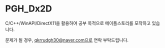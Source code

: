 # PGH_Dx2D

C/C++/WinAPI/DirectX11을 활용하여 공부 목적으로 메이플스토리를 모작하고 있습니다.

문제가 될 경우, qkrrudgh30@naver.com으로 연락 부탁드립니다.
